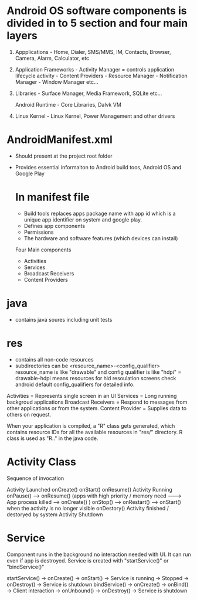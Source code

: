 Android OS software components is divided in to 5 section and four main layers
==============================================================================
1) Appplications
       - Home, Dialer, SMS/MMS, IM, Contacts, Browser, Camera, Alarm, Calculator, etc

2) Application Frameworks
       - Activity Manager = controls application lifecycle activity
       - Content Providers
       - Resource Manager
       - Notification Manager
       - Window Manager etc...

3) Libraries
       - Surface Manager, Media Framework, SQLite etc...

   Android Runtime
       - Core Libraries, Dalvk VM

4) Linux Kernel
       - Linux Kernel, Power Management and other drivers


AndroidManifest.xml
===================
- Should present at the project root folder
- Provides essential informaiton to Android build toos, Android OS and Google Play

  In manifest file
  ================
  - Build tools replaces apps package name with app id which is a unique app identifier on system and google play.
  - Defines app components
  - Permissions
  - The hardware and software features (which devices can install)

  Four Main components
  - Activities
  - Services
  - Broadcast Receivers
  - Content Providers

java
====
- contains java soures including unit tests

res
===
- contains all non-code resources
- subdirectories can be <resource_name>-<config_qualifier>
  resource_name is like "drawable" and config qualifier is like "hdpi" = drawable-hdpi means resources for hid resoulation screens
  check android default config_qualifiers for detailed info.

Activities = Represents single screen in an UI
Services = Long running backgroud applications
Broadcast Receivers = Respond to messages from other applications or from the system.
Content Provider = Supplies data to others on request.


When your application is compiled, a "R" class gets generated, which contains resource IDs for all the available resources in "res/" directory.
R class is used as "R.<id>.<name>" in the java code.

Activity Class
==============
Sequence of invocation

Activity Launched
  onCreate()
  onStart()
  onResume()
Activity Running
  onPause() -->  onResume()  (apps with high priority / memory need ---> App process killed --> onCreate() )
  onStop()  --> onRestart() --> onStart()  when the activity is no longer visible 
  onDestory()  Activity finished / destoryed by system
Activity Shutdown 

Service
=======
Component runs in the background no interaction needed with UI. It can run even if app is destroyed.
Service is created with "startService()"  or  "bindService()"

startService() -> onCreate() -> onStart() -> Service is running -> Stopped -> onDestroy() -> Service is shutdown
bindService()  -> onCreate() -> onBind()  -> Client interaction -> onUnbound() -> onDestroy() -> Service is shutdown


